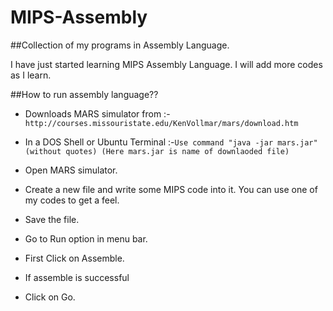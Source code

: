 # MIPS-Assembly
##Collection of my programs in Assembly Language. 

  I have just started learning MIPS Assembly Language. 
  I will add more codes as I learn.

##How to run assembly language??

  - Downloads MARS simulator from :- ```http://courses.missouristate.edu/KenVollmar/mars/download.htm```
  
  - In a DOS Shell or Ubuntu Terminal :-```Use command "java -jar mars.jar"(without quotes) (Here mars.jar is name of downlaoded file)```
  
  - Open MARS simulator.
  
  - Create a new file and write some MIPS code into it. You can use one of my codes to get a feel. 
 
  - Save the file.  

  - Go to Run option in menu bar.
  
  - First Click on Assemble. 
  
  - If assemble is successful
   
  - Click on Go.
  
